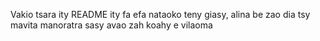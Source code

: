 Vakio tsara ity README ity fa efa nataoko teny giasy, 
alina be zao dia tsy mavita manoratra sasy avao zah koahy e
vilaoma
